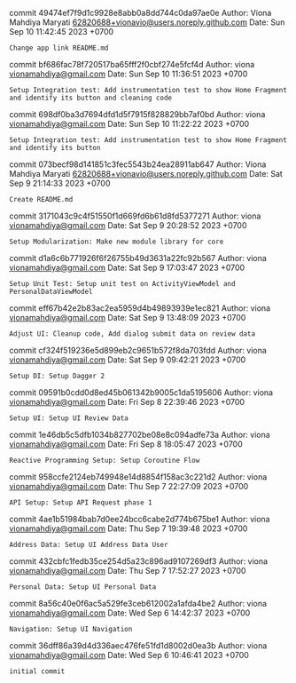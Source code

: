 commit 49474ef7f9d1c9928e8abb0a8dd744c0da97ae0e
Author: Viona Mahdiya Maryati <62820688+vionavio@users.noreply.github.com>
Date:   Sun Sep 10 11:42:45 2023 +0700

    Change app link README.md

commit bf686fac78f720517ba65fff2f0cbf274e5fcf4d
Author: viona <vionamahdiya@gmail.com>
Date:   Sun Sep 10 11:36:51 2023 +0700

    Setup Integration test: Add instrumentation test to show Home Fragment and identify its button and cleaning code

commit 698df0ba3d7694dfd1d5f7915f828829bb7af0bd
Author: viona <vionamahdiya@gmail.com>
Date:   Sun Sep 10 11:22:22 2023 +0700

    Setup Integration test: Add instrumentation test to show Home Fragment and identify its button

commit 073becf98d141851c3fec5543b24ea28911ab647
Author: Viona Mahdiya Maryati <62820688+vionavio@users.noreply.github.com>
Date:   Sat Sep 9 21:14:33 2023 +0700

    Create README.md

commit 3171043c9c4f51550f1d669fd6b61d8fd5377271
Author: viona <vionamahdiya@gmail.com>
Date:   Sat Sep 9 20:28:52 2023 +0700

    Setup Modularization: Make new module library for core

commit d1a6c6b771926f6f26755b49d3631a22fc92b567
Author: viona <vionamahdiya@gmail.com>
Date:   Sat Sep 9 17:03:47 2023 +0700

    Setup Unit Test: Setup unit test on ActivityViewModel and PersonalDataViewModel

commit eff67b42e2b83ac2ea5959d4b49893939e1ec821
Author: viona <vionamahdiya@gmail.com>
Date:   Sat Sep 9 13:48:09 2023 +0700

    Adjust UI: Cleanup code, Add dialog submit data on review data

commit cf324f519236e5d899eb2c9651b572f8da703fdd
Author: viona <vionamahdiya@gmail.com>
Date:   Sat Sep 9 09:42:21 2023 +0700

    Setup DI: Setup Dagger 2

commit 09591b0cdd0d8ed45b061342b9005c1da5195606
Author: viona <vionamahdiya@gmail.com>
Date:   Fri Sep 8 22:39:46 2023 +0700

    Setup UI: Setup UI Review Data

commit 1e46db5c5dfb1034b827702be08e8c094adfe73a
Author: viona <vionamahdiya@gmail.com>
Date:   Fri Sep 8 18:05:47 2023 +0700

    Reactive Programming Setup: Setup Coroutine Flow

commit 958ccfe2124eb749948e14d8854f158ac3c221d2
Author: viona <vionamahdiya@gmail.com>
Date:   Thu Sep 7 22:27:09 2023 +0700

    API Setup: Setup API Request phase 1

commit 4ae1b51984bab7d0ee24bcc6cabe2d774b675be1
Author: viona <vionamahdiya@gmail.com>
Date:   Thu Sep 7 19:39:48 2023 +0700

    Address Data: Setup UI Address Data User

commit 432cbfc1fedb35ce254d5a23c896ad9107269df3
Author: viona <vionamahdiya@gmail.com>
Date:   Thu Sep 7 17:52:27 2023 +0700

    Personal Data: Setup UI Personal Data

commit 8a56c40e0f6ac5a529fe3ceb612002a1afda4be2
Author: viona <vionamahdiya@gmail.com>
Date:   Wed Sep 6 14:42:37 2023 +0700

    Navigation: Setup UI Navigation

commit 36dff86a39d4d336aec476fe51fd1d8002d0ea3b
Author: viona <vionamahdiya@gmail.com>
Date:   Wed Sep 6 10:46:41 2023 +0700

    initial commit
